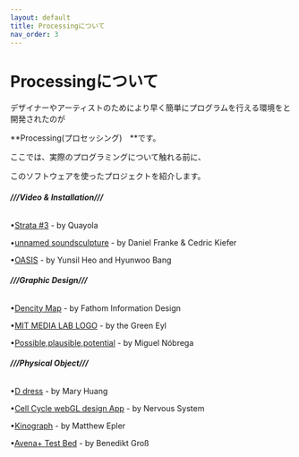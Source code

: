 ```yaml
---
layout: default
title: Processingについて
nav_order: 3
---
```


# Processingについて

デザイナーやアーティストのためにより早く簡単にプログラムを行える環境をと開発されたのが

**Processing\(プロセッシング\)　**です。



ここでは、実際のプログラミングについて触れる前に、

このソフトウェアを使ったプロジェクトを紹介します。



###### **///Video & Installation///**

•[Strata \#3](https://vimeo.com/37442172) - by Quayola

•[unnamed soundsculpture](https://vimeo.com/38840688) - by Daniel Franke & Cedric Kiefer

•[OASIS](https://vimeo.com/1631013) -  by Yunsil Heo and Hyunwoo Bang



###### **///Graphic Design///**

•[Dencity Map](https://flowingdata.com/2011/12/05/what-seven-billion-people-looks-like/)  - by Fathom Information Design

•[MIT MEDIA LAB LOGO](https://vimeo.com/20250134) - by the Green Eyl

•[Possible,plausible,potential](https://vimeo.com/143076578) - by Miguel Nóbrega



###### **///Physical Object///**

•[D dress](https://vimeo.com/17253049) - by Mary Huang

•[Cell Cycle webGL design App](https://vimeo.com/38204725) - by Nervous System

•[Kinograph](https://vimeo.com/66781749) - by Matthew Epler

•[Avena+ Test Bed](http://benedikt-gross.de/log/2013/06/avena-test-bed_agricultural-printing-and-altered-landscapes/) - by Benedikt Groß
